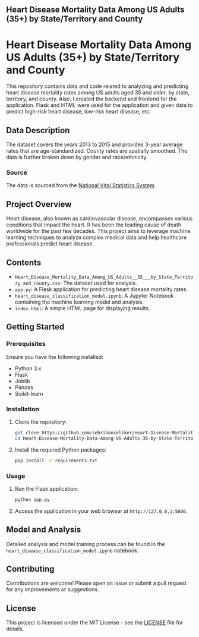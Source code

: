 ## Heart Disease Mortality Data Among US Adults (35+) by State/Territory and County

 # Heart Disease Mortality Data Among US Adults (35+) by State/Territory and County

This repository contains data and code related to analyzing and predicting heart disease mortality rates among US adults aged 35 and older, by state, territory, and county. Also, I created the backend and frontend for the application. Flask and HTML were used for the application and given data to predict high-risk heart disease, low-risk heart disease, etc.

 ## Data Description

 The dataset covers the years 2013 to 2015 and provides 3-year average rates that are age-standardized. County rates are spatially smoothed. The data is further broken down by gender and race/ethnicity.

 ### Source

 The data is sourced from the [National Vital Statistics System](http://www.cdc.gov/dhdsp/maps/atlas).

 ## Project Overview

 Heart disease, also known as cardiovascular disease, encompasses various conditions that impact the heart. It has been the leading cause of death worldwide for the past few decades. This project aims to leverage machine learning techniques to analyze complex medical data and help healthcare professionals predict heart disease.

 ## Contents

 - `Heart_Disease_Mortality_Data_Among_US_Adults__35___by_State_Territory_and_County.csv`: The dataset used for analysis.
 - `app.py`: A Flask application for predicting heart disease mortality rates.
 - `heart_disease_classification_model.ipynb`: A Jupyter Notebook containing the machine learning model and analysis.
 - `index.html`: A simple HTML page for displaying results.

 ## Getting Started

 ### Prerequisites

 Ensure you have the following installed:

 - Python 3.x
 - Flask
 - Joblib
 - Pandas
 - Scikit-learn

 ### Installation

 1. Clone the repository:
     ```bash
     git clone https://github.com/sehribanceliker/Heart-Disease-Mortality-Data-Among-US-Adults-35-by-State-Territory-and-County.git
     cd Heart-Disease-Mortality-Data-Among-US-Adults-35-by-State-Territory-and-County
     ```

 2. Install the required Python packages:
     ```bash
     pip install -r requirements.txt
     ```

 ### Usage

 1. Run the Flask application:
     ```bash
     python app.py
     ```

 2. Access the application in your web browser at `http://127.0.0.1:5000`.

 ## Model and Analysis

 Detailed analysis and model training process can be found in the `heart_disease_classification_model.ipynb` notebook.

 ## Contributing

 Contributions are welcome! Please open an issue or submit a pull request for any improvements or suggestions.

 ## License

 This project is licensed under the MIT License - see the [LICENSE](LICENSE) file for details.

